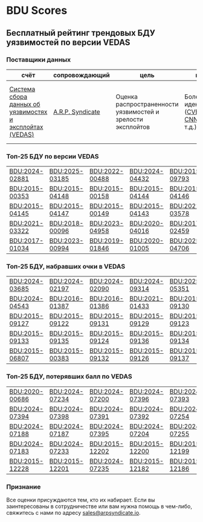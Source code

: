 
# BDU Scores
## Бесплатный рейтинг трендовых БДУ уязвимостей по версии VEDAS

### Поставщики данных
| счёт | cопровождающий | цель | покрытие | определение | частота |
| ----- | ---------- | ------- | -------- | ----------- | --------- |
| [Система сбора данных об уязвимостях и эксплойтах (VEDAS)](https://vedas.arpsyndicate.io) | [A.R.P. Syndicate](https://www.arpsyndicate.io) | Оценка распространенности уязвимостей и зрелости эксплойтов | Более 150 идентификаторов ([CVE](https://github.com/ARPSyndicate/cve-scores), [EUVD](https://github.com/ARPSyndicate/euvd-scores), [CNNVD](https://github.com/ARPSyndicate/cnnvd-scores), [BDU](https://github.com/ARPSyndicate/bdu-scores) и т.д.) | Аналитические данные с открытым исходным кодом (OSINT), полученные от [Exploit Observer](https://www.exploit.observer) | 12-16 часов |



<h3>Топ-25 БДУ по версии VEDAS</h3>

<table>
  <tr>
    <td><a href='https://vedas.arpsyndicate.io/?vuln=BDU:2024-02881'>BDU:2024-02881</a></td>
    <td><a href='https://vedas.arpsyndicate.io/?vuln=BDU:2025-03185'>BDU:2025-03185</a></td>
    <td><a href='https://vedas.arpsyndicate.io/?vuln=BDU:2022-00488'>BDU:2022-00488</a></td>
    <td><a href='https://vedas.arpsyndicate.io/?vuln=BDU:2024-04432'>BDU:2024-04432</a></td>
    <td><a href='https://vedas.arpsyndicate.io/?vuln=BDU:2015-09793'>BDU:2015-09793</a></td>
  </tr>
  <tr>
    <td><a href='https://vedas.arpsyndicate.io/?vuln=BDU:2015-00353'>BDU:2015-00353</a></td>
    <td><a href='https://vedas.arpsyndicate.io/?vuln=BDU:2015-04148'>BDU:2015-04148</a></td>
    <td><a href='https://vedas.arpsyndicate.io/?vuln=BDU:2015-00158'>BDU:2015-00158</a></td>
    <td><a href='https://vedas.arpsyndicate.io/?vuln=BDU:2015-04144'>BDU:2015-04144</a></td>
    <td><a href='https://vedas.arpsyndicate.io/?vuln=BDU:2015-04146'>BDU:2015-04146</a></td>
  </tr>
  <tr>
    <td><a href='https://vedas.arpsyndicate.io/?vuln=BDU:2015-04145'>BDU:2015-04145</a></td>
    <td><a href='https://vedas.arpsyndicate.io/?vuln=BDU:2015-04147'>BDU:2015-04147</a></td>
    <td><a href='https://vedas.arpsyndicate.io/?vuln=BDU:2015-00149'>BDU:2015-00149</a></td>
    <td><a href='https://vedas.arpsyndicate.io/?vuln=BDU:2015-04143'>BDU:2015-04143</a></td>
    <td><a href='https://vedas.arpsyndicate.io/?vuln=BDU:2021-03578'>BDU:2021-03578</a></td>
  </tr>
  <tr>
    <td><a href='https://vedas.arpsyndicate.io/?vuln=BDU:2021-03322'>BDU:2021-03322</a></td>
    <td><a href='https://vedas.arpsyndicate.io/?vuln=BDU:2018-00096'>BDU:2018-00096</a></td>
    <td><a href='https://vedas.arpsyndicate.io/?vuln=BDU:2023-04958'>BDU:2023-04958</a></td>
    <td><a href='https://vedas.arpsyndicate.io/?vuln=BDU:2020-04016'>BDU:2020-04016</a></td>
    <td><a href='https://vedas.arpsyndicate.io/?vuln=BDU:2017-02459'>BDU:2017-02459</a></td>
  </tr>
  <tr>
    <td><a href='https://vedas.arpsyndicate.io/?vuln=BDU:2017-01034'>BDU:2017-01034</a></td>
    <td><a href='https://vedas.arpsyndicate.io/?vuln=BDU:2023-00994'>BDU:2023-00994</a></td>
    <td><a href='https://vedas.arpsyndicate.io/?vuln=BDU:2019-01846'>BDU:2019-01846</a></td>
    <td><a href='https://vedas.arpsyndicate.io/?vuln=BDU:2020-01005'>BDU:2020-01005</a></td>
    <td><a href='https://vedas.arpsyndicate.io/?vuln=BDU:2025-04706'>BDU:2025-04706</a></td>
  </tr>
</table>


<h3>Топ-25 БДУ, набравших очки в VEDAS</h3>

<table>
  <tr>
    <td><a href='https://vedas.arpsyndicate.io/?vuln=BDU:2024-03685'>BDU:2024-03685</a></td>
    <td><a href='https://vedas.arpsyndicate.io/?vuln=BDU:2024-02197'>BDU:2024-02197</a></td>
    <td><a href='https://vedas.arpsyndicate.io/?vuln=BDU:2024-02090'>BDU:2024-02090</a></td>
    <td><a href='https://vedas.arpsyndicate.io/?vuln=BDU:2024-09314'>BDU:2024-09314</a></td>
    <td><a href='https://vedas.arpsyndicate.io/?vuln=BDU:2025-05351'>BDU:2025-05351</a></td>
  </tr>
  <tr>
    <td><a href='https://vedas.arpsyndicate.io/?vuln=BDU:2024-04543'>BDU:2024-04543</a></td>
    <td><a href='https://vedas.arpsyndicate.io/?vuln=BDU:2016-01387'>BDU:2016-01387</a></td>
    <td><a href='https://vedas.arpsyndicate.io/?vuln=BDU:2016-01386'>BDU:2016-01386</a></td>
    <td><a href='https://vedas.arpsyndicate.io/?vuln=BDU:2021-01433'>BDU:2021-01433</a></td>
    <td><a href='https://vedas.arpsyndicate.io/?vuln=BDU:2015-09130'>BDU:2015-09130</a></td>
  </tr>
  <tr>
    <td><a href='https://vedas.arpsyndicate.io/?vuln=BDU:2015-09127'>BDU:2015-09127</a></td>
    <td><a href='https://vedas.arpsyndicate.io/?vuln=BDU:2015-09122'>BDU:2015-09122</a></td>
    <td><a href='https://vedas.arpsyndicate.io/?vuln=BDU:2015-09131'>BDU:2015-09131</a></td>
    <td><a href='https://vedas.arpsyndicate.io/?vuln=BDU:2015-09129'>BDU:2015-09129</a></td>
    <td><a href='https://vedas.arpsyndicate.io/?vuln=BDU:2015-09123'>BDU:2015-09123</a></td>
  </tr>
  <tr>
    <td><a href='https://vedas.arpsyndicate.io/?vuln=BDU:2015-09133'>BDU:2015-09133</a></td>
    <td><a href='https://vedas.arpsyndicate.io/?vuln=BDU:2015-09135'>BDU:2015-09135</a></td>
    <td><a href='https://vedas.arpsyndicate.io/?vuln=BDU:2015-09124'>BDU:2015-09124</a></td>
    <td><a href='https://vedas.arpsyndicate.io/?vuln=BDU:2015-09136'>BDU:2015-09136</a></td>
    <td><a href='https://vedas.arpsyndicate.io/?vuln=BDU:2015-09134'>BDU:2015-09134</a></td>
  </tr>
  <tr>
    <td><a href='https://vedas.arpsyndicate.io/?vuln=BDU:2015-06807'>BDU:2015-06807</a></td>
    <td><a href='https://vedas.arpsyndicate.io/?vuln=BDU:2015-00383'>BDU:2015-00383</a></td>
    <td><a href='https://vedas.arpsyndicate.io/?vuln=BDU:2015-09132'>BDU:2015-09132</a></td>
    <td><a href='https://vedas.arpsyndicate.io/?vuln=BDU:2015-09126'>BDU:2015-09126</a></td>
    <td><a href='https://vedas.arpsyndicate.io/?vuln=BDU:2015-09137'>BDU:2015-09137</a></td>
  </tr>
</table>


<h3>Топ-25 БДУ, потерявших балл по VEDAS</h3>

<table>
  <tr>
    <td><a href='https://vedas.arpsyndicate.io/?vuln=BDU:2020-00686'>BDU:2020-00686</a></td>
    <td><a href='https://vedas.arpsyndicate.io/?vuln=BDU:2024-07234'>BDU:2024-07234</a></td>
    <td><a href='https://vedas.arpsyndicate.io/?vuln=BDU:2024-07200'>BDU:2024-07200</a></td>
    <td><a href='https://vedas.arpsyndicate.io/?vuln=BDU:2024-07396'>BDU:2024-07396</a></td>
    <td><a href='https://vedas.arpsyndicate.io/?vuln=BDU:2024-07393'>BDU:2024-07393</a></td>
  </tr>
  <tr>
    <td><a href='https://vedas.arpsyndicate.io/?vuln=BDU:2024-07394'>BDU:2024-07394</a></td>
    <td><a href='https://vedas.arpsyndicate.io/?vuln=BDU:2024-07398'>BDU:2024-07398</a></td>
    <td><a href='https://vedas.arpsyndicate.io/?vuln=BDU:2024-07391'>BDU:2024-07391</a></td>
    <td><a href='https://vedas.arpsyndicate.io/?vuln=BDU:2024-07392'>BDU:2024-07392</a></td>
    <td><a href='https://vedas.arpsyndicate.io/?vuln=BDU:2024-07254'>BDU:2024-07254</a></td>
  </tr>
  <tr>
    <td><a href='https://vedas.arpsyndicate.io/?vuln=BDU:2024-07188'>BDU:2024-07188</a></td>
    <td><a href='https://vedas.arpsyndicate.io/?vuln=BDU:2024-07187'>BDU:2024-07187</a></td>
    <td><a href='https://vedas.arpsyndicate.io/?vuln=BDU:2024-07395'>BDU:2024-07395</a></td>
    <td><a href='https://vedas.arpsyndicate.io/?vuln=BDU:2024-07204'>BDU:2024-07204</a></td>
    <td><a href='https://vedas.arpsyndicate.io/?vuln=BDU:2024-07255'>BDU:2024-07255</a></td>
  </tr>
  <tr>
    <td><a href='https://vedas.arpsyndicate.io/?vuln=BDU:2024-07183'>BDU:2024-07183</a></td>
    <td><a href='https://vedas.arpsyndicate.io/?vuln=BDU:2024-07233'>BDU:2024-07233</a></td>
    <td><a href='https://vedas.arpsyndicate.io/?vuln=BDU:2015-12202'>BDU:2015-12202</a></td>
    <td><a href='https://vedas.arpsyndicate.io/?vuln=BDU:2015-12200'>BDU:2015-12200</a></td>
    <td><a href='https://vedas.arpsyndicate.io/?vuln=BDU:2015-12199'>BDU:2015-12199</a></td>
  </tr>
  <tr>
    <td><a href='https://vedas.arpsyndicate.io/?vuln=BDU:2015-12228'>BDU:2015-12228</a></td>
    <td><a href='https://vedas.arpsyndicate.io/?vuln=BDU:2015-12201'>BDU:2015-12201</a></td>
    <td><a href='https://vedas.arpsyndicate.io/?vuln=BDU:2024-07235'>BDU:2024-07235</a></td>
    <td><a href='https://vedas.arpsyndicate.io/?vuln=BDU:2015-12182'>BDU:2015-12182</a></td>
    <td><a href='https://vedas.arpsyndicate.io/?vuln=BDU:2015-12186'>BDU:2015-12186</a></td>
  </tr>
</table>


### Признание
Все оценки присуждаются тем, кто их набирает.
Если вы заинтересованы в сотрудничестве или вам нужна помощь в чем-либо, свяжитесь с нами по адресу [sales@arpsyndicate.io](mailto:sales@arpsyndicate.io).

